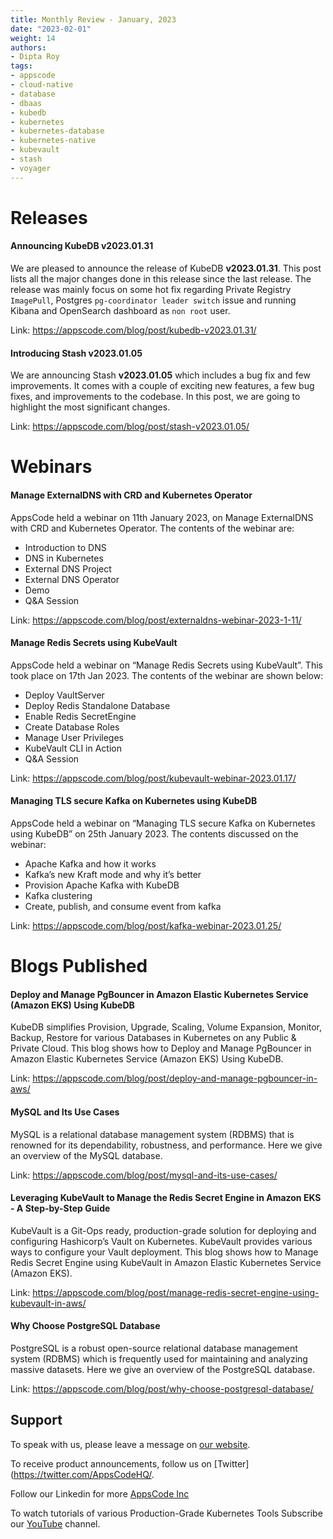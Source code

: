 ```yaml
---
title: Monthly Review - January, 2023
date: "2023-02-01"
weight: 14
authors:
- Dipta Roy
tags:
- appscode
- cloud-native
- database
- dbaas
- kubedb
- kubernetes
- kubernetes-database
- kubernetes-native
- kubevault
- stash
- voyager
---
```


# Releases


#### Announcing KubeDB v2023.01.31

We are pleased to announce the release of KubeDB **v2023.01.31**. This post lists all the major changes done in this release since the last release. The release was mainly focus on some hot fix regarding Private Registry `ImagePull`, Postgres `pg-coordinator leader switch` issue and running Kibana and OpenSearch dashboard as `non root` user.

Link: https://appscode.com/blog/post/kubedb-v2023.01.31/

#### Introducing Stash v2023.01.05

We are announcing Stash **v2023.01.05** which includes a bug fix and few improvements. It comes with a couple of exciting new features, a few bug fixes, and improvements to the codebase. In this post, we are going to highlight the most significant changes.

Link: https://appscode.com/blog/post/stash-v2023.01.05/



# Webinars


#### Manage ExternalDNS with CRD and Kubernetes Operator

AppsCode held a webinar on 11th January 2023, on Manage ExternalDNS with CRD and Kubernetes Operator. The contents of the webinar are:

- Introduction to DNS
- DNS in Kubernetes
- External DNS Project
- External DNS Operator
- Demo
- Q&A Session


Link: https://appscode.com/blog/post/externaldns-webinar-2023-1-11/


#### Manage Redis Secrets using KubeVault

AppsCode held a webinar on “Manage Redis Secrets using KubeVault”. This took place on 17th Jan 2023. The contents of the webinar are shown below:

- Deploy VaultServer
- Deploy Redis Standalone Database
- Enable Redis SecretEngine
- Create Database Roles
- Manage User Privileges
- KubeVault CLI in Action
- Q&A Session


Link: https://appscode.com/blog/post/kubevault-webinar-2023.01.17/


#### Managing TLS secure Kafka on Kubernetes using KubeDB

AppsCode held a webinar on “Managing TLS secure Kafka on Kubernetes using KubeDB” on 25th January 2023. The contents discussed on the webinar:

- Apache Kafka and how it works
- Kafka’s new Kraft mode and why it’s better
- Provision Apache Kafka with KubeDB
- Kafka clustering
- Create, publish, and consume event from kafka


Link: https://appscode.com/blog/post/kafka-webinar-2023.01.25/


# Blogs Published


#### Deploy and Manage PgBouncer in Amazon Elastic Kubernetes Service (Amazon EKS) Using KubeDB

KubeDB simplifies Provision, Upgrade, Scaling, Volume Expansion, Monitor, Backup, Restore for various Databases in Kubernetes on any Public & Private Cloud. This blog shows how to Deploy and Manage PgBouncer in Amazon Elastic Kubernetes Service (Amazon EKS) Using KubeDB.

Link: https://appscode.com/blog/post/deploy-and-manage-pgbouncer-in-aws/


#### MySQL and Its Use Cases

MySQL is a relational database management system (RDBMS) that is renowned for its dependability, robustness, and performance. Here we give an overview of the MySQL database.

Link: https://appscode.com/blog/post/mysql-and-its-use-cases/


#### Leveraging KubeVault to Manage the Redis Secret Engine in Amazon EKS - A Step-by-Step Guide

KubeVault is a Git-Ops ready, production-grade solution for deploying and configuring Hashicorp’s Vault on Kubernetes. KubeVault provides various ways to configure your Vault deployment. This blog shows how to Manage Redis Secret Engine using KubeVault in Amazon Elastic Kubernetes Service (Amazon EKS).

Link: https://appscode.com/blog/post/manage-redis-secret-engine-using-kubevault-in-aws/


#### Why Choose PostgreSQL Database

PostgreSQL is a robust open-source relational database management system (RDBMS) which is frequently used for maintaining and analyzing massive datasets. Here we give an overview of the PostgreSQL database.

Link: https://appscode.com/blog/post/why-choose-postgresql-database/




## Support

To speak with us, please leave a message on [our website](https://appscode.com/contact/).

To receive product announcements, follow us on [Twitter](https://twitter.com/AppsCodeHQ/.

Follow our Linkedin for more [AppsCode Inc](https://www.linkedin.com/company/appscode/)

To watch tutorials of various Production-Grade Kubernetes Tools Subscribe our [YouTube](https://youtube.com/@appscode) channel.
